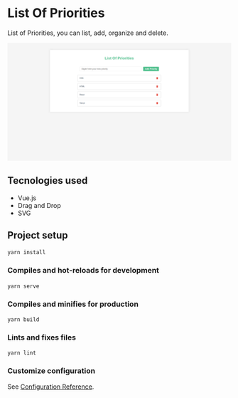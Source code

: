 List Of Priorities
==============

List of Priorities, you can list, add, organize and delete.

![](screenshot_1.png )

## Tecnologies used
* Vue.js
* Drag and Drop
* SVG


## Project setup
```
yarn install
```

### Compiles and hot-reloads for development
```
yarn serve
```

### Compiles and minifies for production
```
yarn build
```

### Lints and fixes files
```
yarn lint
```

### Customize configuration
See [Configuration Reference](https://cli.vuejs.org/config/).
